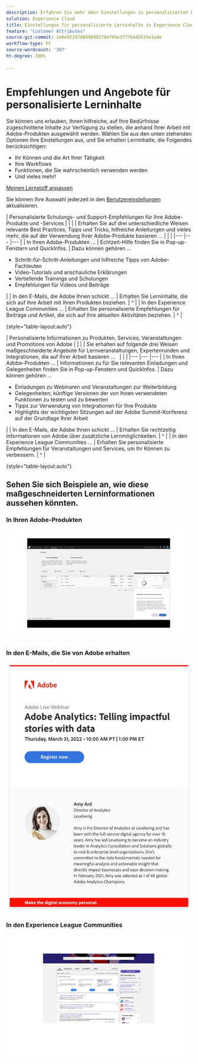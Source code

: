 ```yaml
---
description: Erfahren Sie mehr über Einstellungen zu personalisierten Lerninhalten in Experience Cloud. Auf diese Weise erhalten Kundinnen und Kunden auf der Grundlage ihrer Nutzungsdaten personalisierte Hilfe und Angebote per E-Mail, in ihren Adobe Experience Cloud-Produkten und in den Adobe Experience League Communities.
solution: Experience Cloud
title: Einstellungen für personalisierte Lerninhalte in Experience Cloud
feature: "Customer Attributes"
source-git-commit: 3e6e922978899898579ef89e3777b445539a1ade
workflow-type: ht
source-wordcount: '387'
ht-degree: 100%

---
```


# Empfehlungen und Angebote für personalisierte Lerninhalte

Sie können uns erlauben, Ihnen hilfreiche, auf Ihre Bedürfnisse zugeschnittene Inhalte zur Verfügung zu stellen, die anhand Ihrer Arbeit mit Adobe-Produkten ausgewählt werden. Wählen Sie aus den unten stehenden Optionen Ihre Einstellungen aus, und Sie erhalten Lerninhalte, die Folgendes berücksichtigen:

* Ihr Können und die Art Ihrer Tätigkeit
* Ihre Workflows
* Funktionen, die Sie wahrscheinlich verwenden werden
* Und vieles mehr!

[Meinen Lernstoff anpassen](https://experience.adobe.com/?shell_forceuserconsent=true#/home)

Sie können Ihre Auswahl jederzeit in den [Benutzereinstellungen](https://experience.adobe.com/preferences/) aktualisieren.

| Personalisierte Schulungs- und Support-Empfehlungen für Ihre Adobe-Produkte und -Services |  |  |
| Erhalten Sie auf drei unterschiedliche Weisen relevante Best Practices, Tipps und Tricks, hilfreiche Anleitungen und vieles mehr, die auf der Verwendung Ihrer Adobe-Produkte basieren ... |  |  |
|--- |--- |--- |
| In Ihren Adobe-Produkten ... | Echtzeit-Hilfe finden Sie in Pop-up-Fenstern und QuickInfos. | Dazu können gehören ... <ul><li>Schritt-für-Schritt-Anleitungen und hilfreiche Tipps von Adobe-Fachleuten</li> <li>Video-Tutorials und anschauliche Erklärungen</li> <li>Vertiefende Trainings und Schulungen</li> <li>Empfehlungen für Videos und Beiträge</li></ul> |
| In den E-Mails, die Adobe Ihnen schickt ... | Erhalten Sie Lerninhalte, die sich auf Ihre Arbeit mit Ihren Produkten beziehen. | ^ |
| In den Experience League Communities ... | Erhalten Sie personalisierte Empfehlungen für Beiträge und Artikel, die sich auf Ihre aktuellen Aktivitäten beziehen. | ^ |

{style=&quot;table-layout:auto&quot;}

| Personalisierte Informationen zu Produkten, Services, Veranstaltungen und Promotions von Adobe |  |  |
| Sie erhalten auf folgende drei Weisen maßgeschneiderte Angebote für Lernveranstaltungen, Expertenrunden und Integrationen, die auf Ihrer Arbeit basieren ...   |  |  |
|--- |--- |--- |
| In Ihren Adobe-Produkten ... | Informationen zu für Sie relevanten Einladungen und Gelegenheiten finden Sie in Pop-up-Fenstern und QuickInfos. | Dazu können gehören ... <ul><li>Einladungen zu Webinaren und Veranstaltungen zur Weiterbildung</li> <li>Gelegenheiten, künftige Versionen der von Ihnen verwendeten Funktionen zu testen und zu bewerten</li> <li>Tipps zur Verwendung von Integrationen für Ihre Produkte</li> <li>Highlights der wichtigsten Sitzungen auf der Adobe Summit-Konferenz auf der Grundlage Ihrer Arbeit</li></ul> |
| In den E-Mails, die Adobe Ihnen schickt ... | Erhalten Sie rechtzeitig Informationen von Adobe über zusätzliche Lernmöglichkeiten. | ^ |
| In den Experience League Communities ... | Erhalten Sie personalisierte Empfehlungen für Veranstaltungen und Services, um Ihr Können zu verbessern. | ^ |

{style=&quot;table-layout:auto&quot;}

## Sehen Sie sich Beispiele an, wie diese maßgeschneiderten Lerninformationen aussehen könnten.


### In Ihren Adobe-Produkten

![](assets/personalized-learning-in-product.gif)

### In den E-Mails, die Sie von Adobe erhalten

![](assets/personalized-learning-email.png)

### In den Experience League Communities

![](assets/personalized-learning-communities.png)
